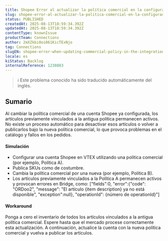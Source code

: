 ```yaml
---
title: Shopee Error al actualizar la política comercial en la configuración de la tarjeta de integración
slug: shopee-error-al-actualizar-la-politica-comercial-en-la-configuracion-de-la-tarjeta-de-integracion
status: PUBLISHED
createdAt: 2025-08-13T18:59:34.392Z
updatedAt: 2025-08-13T18:59:34.392Z
contentType: knownIssue
productTeam: Connections
author: 2mXZkbi0oi061KicTExNjo
tag: Connections
slugEN: shopee-error-when-updating-commercial-policy-in-the-integration-card-setup
locale: es
kiStatus: Backlog
internalReference: 1238883
---
```


>ℹ️ Este problema conocido ha sido traducido automáticamente del inglés.

## Sumario


Al cambiar la política comercial de una cuenta Shopee ya configurada, los artículos previamente vinculados a la antigua política permanecen activos. No existe un proceso automático para desactivar esos artículos o volver a publicarlos bajo la nueva política comercial, lo que provoca problemas en el catálogo y fallos en los pedidos.


#### Simulación



- Configurar una cuenta Shopee en VTEX utilizando una política comercial (por ejemplo, Política A).
- Publica SKUs como de costumbre.
- Cambia la política comercial por una nueva (por ejemplo, Política B).
- Los artículos previamente vinculados a la Política A permanecen activos y provocan errores en Bridge, como:
["fields":0, "error":{"code": "ORDoo2", "message": "El artículo {item description} ya no está disponible", "exception":null}, "operationId": {número de operationId}"]


#### Workaround


Ponga a cero el inventario de todos los artículos vinculados a la antigua política comercial.
Espere hasta que el mercado procese correctamente esta actualización.
A continuación, actualice la cuenta con la nueva política comercial y vuelva a publicar los artículos.



